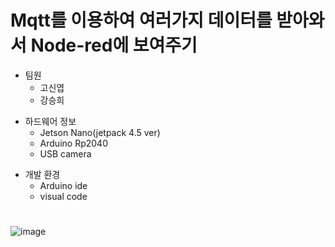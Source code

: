 # Mqtt를 이용하여 여러가지 데이터를 받아와서 Node-red에 보여주기  
  - 팀원  
    - 고신엽  
    - 강승희  

  + 하드웨어 정보
    + Jetson Nano(jetpack 4.5 ver)
    + Arduino Rp2040
    + USB camera

  * 개발 환경
    * Arduino ide
    * visual code
  
# 
![image](https://user-images.githubusercontent.com/94602114/174531314-c2d98807-51cd-43c5-b5d8-b0eafc8da0b4.png)
